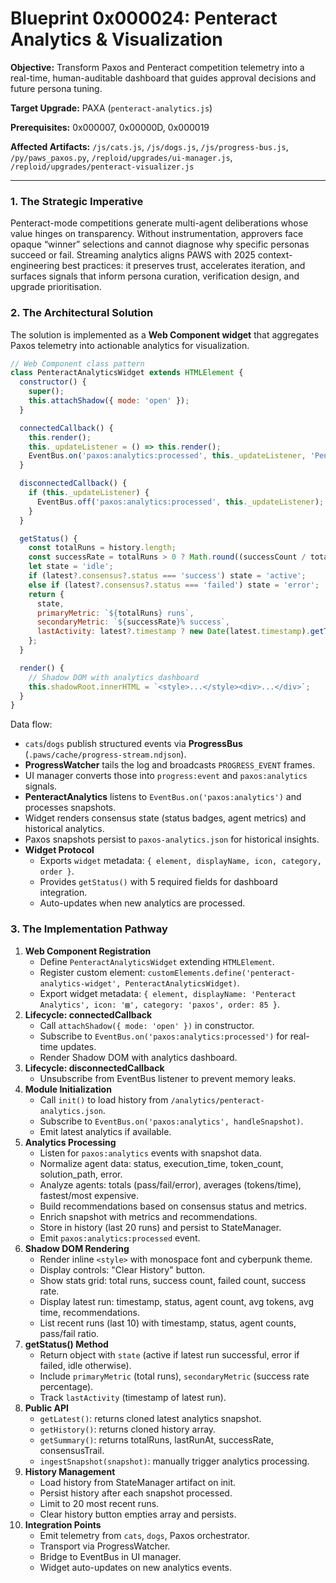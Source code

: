 # Blueprint 0x000024: Penteract Analytics & Visualization

**Objective:** Transform Paxos and Penteract competition telemetry into a real-time, human-auditable dashboard that guides approval decisions and future persona tuning.

**Target Upgrade:** PAXA (`penteract-analytics.js`)


**Prerequisites:** 0x000007, 0x00000D, 0x000019

**Affected Artifacts:** `/js/cats.js`, `/js/dogs.js`, `/js/progress-bus.js`, `/py/paws_paxos.py`, `/reploid/upgrades/ui-manager.js`, `/reploid/upgrades/penteract-visualizer.js`

---

### 1. The Strategic Imperative
Penteract-mode competitions generate multi-agent deliberations whose value hinges on transparency. Without instrumentation, approvers face opaque “winner” selections and cannot diagnose why specific personas succeed or fail. Streaming analytics aligns PAWS with 2025 context-engineering best practices: it preserves trust, accelerates iteration, and surfaces signals that inform persona curation, verification design, and upgrade prioritisation.

### 2. The Architectural Solution
The solution is implemented as a **Web Component widget** that aggregates Paxos telemetry into actionable analytics for visualization.

```javascript
// Web Component class pattern
class PenteractAnalyticsWidget extends HTMLElement {
  constructor() {
    super();
    this.attachShadow({ mode: 'open' });
  }

  connectedCallback() {
    this.render();
    this._updateListener = () => this.render();
    EventBus.on('paxos:analytics:processed', this._updateListener, 'PenteractAnalyticsWidget');
  }

  disconnectedCallback() {
    if (this._updateListener) {
      EventBus.off('paxos:analytics:processed', this._updateListener);
    }
  }

  getStatus() {
    const totalRuns = history.length;
    const successRate = totalRuns > 0 ? Math.round((successCount / totalRuns) * 100) : 0;
    let state = 'idle';
    if (latest?.consensus?.status === 'success') state = 'active';
    else if (latest?.consensus?.status === 'failed') state = 'error';
    return {
      state,
      primaryMetric: `${totalRuns} runs`,
      secondaryMetric: `${successRate}% success`,
      lastActivity: latest?.timestamp ? new Date(latest.timestamp).getTime() : null
    };
  }

  render() {
    // Shadow DOM with analytics dashboard
    this.shadowRoot.innerHTML = `<style>...</style><div>...</div>`;
  }
}
```

Data flow:
- `cats`/`dogs` publish structured events via **ProgressBus** (`.paws/cache/progress-stream.ndjson`).
- **ProgressWatcher** tails the log and broadcasts `PROGRESS_EVENT` frames.
- UI manager converts those into `progress:event` and `paxos:analytics` signals.
- **PenteractAnalytics** listens to `EventBus.on('paxos:analytics')` and processes snapshots.
- Widget renders consensus state (status badges, agent metrics) and historical analytics.
- Paxos snapshots persist to `paxos-analytics.json` for historical insights.
- **Widget Protocol**
  - Exports `widget` metadata: `{ element, displayName, icon, category, order }`.
  - Provides `getStatus()` with 5 required fields for dashboard integration.
  - Auto-updates when new analytics are processed.

### 3. The Implementation Pathway
1. **Web Component Registration**
   - Define `PenteractAnalyticsWidget` extending `HTMLElement`.
   - Register custom element: `customElements.define('penteract-analytics-widget', PenteractAnalyticsWidget)`.
   - Export widget metadata: `{ element, displayName: 'Penteract Analytics', icon: '▤', category: 'paxos', order: 85 }`.
2. **Lifecycle: connectedCallback**
   - Call `attachShadow({ mode: 'open' })` in constructor.
   - Subscribe to `EventBus.on('paxos:analytics:processed')` for real-time updates.
   - Render Shadow DOM with analytics dashboard.
3. **Lifecycle: disconnectedCallback**
   - Unsubscribe from EventBus listener to prevent memory leaks.
4. **Module Initialization**
   - Call `init()` to load history from `/analytics/penteract-analytics.json`.
   - Subscribe to `EventBus.on('paxos:analytics', handleSnapshot)`.
   - Emit latest analytics if available.
5. **Analytics Processing**
   - Listen for `paxos:analytics` events with snapshot data.
   - Normalize agent data: status, execution_time, token_count, solution_path, error.
   - Analyze agents: totals (pass/fail/error), averages (tokens/time), fastest/most expensive.
   - Build recommendations based on consensus status and metrics.
   - Enrich snapshot with metrics and recommendations.
   - Store in history (last 20 runs) and persist to StateManager.
   - Emit `paxos:analytics:processed` event.
6. **Shadow DOM Rendering**
   - Render inline `<style>` with monospace font and cyberpunk theme.
   - Display controls: "Clear History" button.
   - Show stats grid: total runs, success count, failed count, success rate.
   - Display latest run: timestamp, status, agent count, avg tokens, avg time, recommendations.
   - List recent runs (last 10) with timestamp, status, agent counts, pass/fail ratio.
7. **getStatus() Method**
   - Return object with `state` (active if latest run successful, error if failed, idle otherwise).
   - Include `primaryMetric` (total runs), `secondaryMetric` (success rate percentage).
   - Track `lastActivity` (timestamp of latest run).
8. **Public API**
   - `getLatest()`: returns cloned latest analytics snapshot.
   - `getHistory()`: returns cloned history array.
   - `getSummary()`: returns totalRuns, lastRunAt, successRate, consensusTrail.
   - `ingestSnapshot(snapshot)`: manually trigger analytics processing.
9. **History Management**
   - Load history from StateManager artifact on init.
   - Persist history after each snapshot processed.
   - Limit to 20 most recent runs.
   - Clear history button empties array and persists.
10. **Integration Points**
    - Emit telemetry from `cats`, `dogs`, Paxos orchestrator.
    - Transport via ProgressWatcher.
    - Bridge to EventBus in UI manager.
    - Widget auto-updates on new analytics events.
